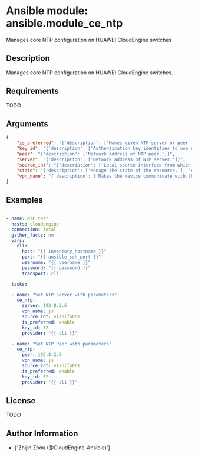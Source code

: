# Ansible module: ansible.module_ce_ntp


Manages core NTP configuration on HUAWEI CloudEngine switches

## Description

Manages core NTP configuration on HUAWEI CloudEngine switches.

## Requirements

TODO

## Arguments

``` json
{
    "is_preferred": "{'description': ['Makes given NTP server or peer the preferred NTP server or peer for the device.'], 'choices': ['enable', 'disable']}",
    "key_id": "{'description': ['Authentication key identifier to use with given NTP server or peer.']}",
    "peer": "{'description': ['Network address of NTP peer.']}",
    "server": "{'description': ['Network address of NTP server.']}",
    "source_int": "{'description': ['Local source interface from which NTP messages are sent. Must be fully qualified interface name, i.e. C(40GE1/0/22), C(vlanif10). Interface types, such as C(10GE), C(40GE), C(100GE), C(Eth-Trunk), C(LoopBack), C(MEth), C(NULL), C(Tunnel), C(Vlanif).']}",
    "state": "{'description': ['Manage the state of the resource.'], 'default': 'present', 'choices': ['present', 'absent']}",
    "vpn_name": "{'description': ['Makes the device communicate with the given NTP server or peer over a specific vpn.'], 'default': '_public_'}",
}
```

## Examples


``` yaml

- name: NTP test
  hosts: cloudengine
  connection: local
  gather_facts: no
  vars:
    cli:
      host: "{{ inventory_hostname }}"
      port: "{{ ansible_ssh_port }}"
      username: "{{ username }}"
      password: "{{ password }}"
      transport: cli

  tasks:

  - name: "Set NTP Server with parameters"
    ce_ntp:
      server: 192.8.2.6
      vpn_name: js
      source_int: vlanif4001
      is_preferred: enable
      key_id: 32
      provider: "{{ cli }}"

  - name: "Set NTP Peer with parameters"
    ce_ntp:
      peer: 192.8.2.6
      vpn_name: js
      source_int: vlanif4001
      is_preferred: enable
      key_id: 32
      provider: "{{ cli }}"

```

## License

TODO

## Author Information
  - ['Zhijin Zhou (@CloudEngine-Ansible)']
